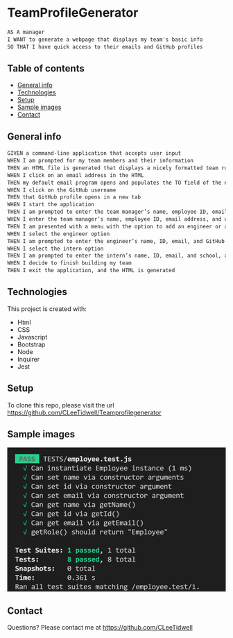# TeamProfileGenerator

```md
AS A manager
I WANT to generate a webpage that displays my team's basic info
SO THAT I have quick access to their emails and GitHub profiles
```

## Table of contents
* [General info](#general-info)
* [Technologies](#technologies)
* [Setup](#setup)
* [Sample images](#Sample-images)
* [Contact](#Contact)

## General info
```md
GIVEN a command-line application that accepts user input
WHEN I am prompted for my team members and their information
THEN an HTML file is generated that displays a nicely formatted team roster based on user input
WHEN I click on an email address in the HTML
THEN my default email program opens and populates the TO field of the email with the address
WHEN I click on the GitHub username
THEN that GitHub profile opens in a new tab
WHEN I start the application
THEN I am prompted to enter the team manager’s name, employee ID, email address, and office number
WHEN I enter the team manager’s name, employee ID, email address, and office number
THEN I am presented with a menu with the option to add an engineer or an intern or to finish building my team
WHEN I select the engineer option
THEN I am prompted to enter the engineer’s name, ID, email, and GitHub username, and I am taken back to the menu
WHEN I select the intern option
THEN I am prompted to enter the intern’s name, ID, email, and school, and I am taken back to the menu
WHEN I decide to finish building my team
THEN I exit the application, and the HTML is generated
```

	
## Technologies
This project is created with:
* Html
* CSS
* Javascript
* Bootstrap
* Node
* Inquirer
* Jest

## Setup
To clone this repo, please visit the url https://github.com/CLeeTidwell/Teamprofilegenerator

## Sample images
![screenshot](.\Assets\employeetestpass.jpg)

## Contact
Questions? Please contact me at https://github.com/CLeeTidwell
